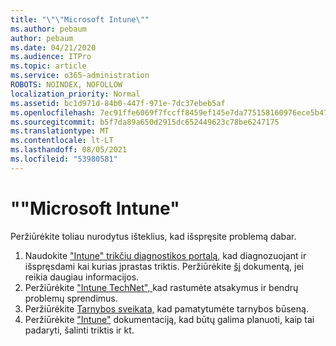 ```yaml
---
title: "\"\"Microsoft Intune\""
ms.author: pebaum
author: pebaum
ms.date: 04/21/2020
ms.audience: ITPro
ms.topic: article
ms.service: o365-administration
ROBOTS: NOINDEX, NOFOLLOW
localization_priority: Normal
ms.assetid: bc1d971d-84b0-447f-971e-7dc37ebeb5af
ms.openlocfilehash: 7ec91ffe6069f7fccff8459ef145e7da775158160976ece5b4745499ac5e1fa6
ms.sourcegitcommit: b5f7da89a650d2915dc652449623c78be6247175
ms.translationtype: MT
ms.contentlocale: lt-LT
ms.lasthandoff: 08/05/2021
ms.locfileid: "53980581"
---
```

# <a name="troubleshoot-issues-with-microsoft-intune"></a>""Microsoft Intune"

Peržiūrėkite toliau nurodytus išteklius, kad išspręsite problemą dabar.
  
1. Naudokite ["Intune" trikčių diagnostikos portalą,](https://devicemanagement.microsoft.com/#blade/Microsoft_Intune_DeviceSettings/TroubleshootBlade) kad diagnozuojant ir išspręsdami kai kurias įprastas triktis. Peržiūrėkite [šį](https://docs.microsoft.com/intune/help-desk-operators) dokumentą, jei reikia daugiau informacijos.  
2. Peržiūrėkite ["Intune TechNet", ](https://social.technet.microsoft.com/forums/home?forum=microsoftintuneprod)kad rastumėte atsakymus ir bendrų problemų sprendimus.  
3. Peržiūrėkite [Tarnybos sveikata,](https://portal.office.com/AdminPortal/Home#/servicehealth) kad pamatytumėte tarnybos būseną.   
4. Peržiūrėkite ["Intune"](https://docs.microsoft.com/intune/) dokumentaciją, kad būtų galima planuoti, kaip tai padaryti, šalinti triktis ir kt. 